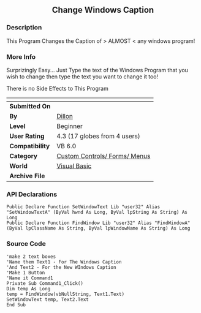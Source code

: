 ﻿<div align="center">

## Change Windows Caption


</div>

### Description

This Program Changes the Caption of > ALMOST < any windows program!
 
### More Info
 
Surprizingly Easy... Just Type the text of the Windows Program that you wish to change then type the text you want to change it too!

There is no Side Effects to This Program


<span>             |<span>
---                |---
**Submitted On**   |
**By**             |[Dillon](https://github.com/Planet-Source-Code/PSCIndex/blob/master/ByAuthor/dillon.md)
**Level**          |Beginner
**User Rating**    |4.3 (17 globes from 4 users)
**Compatibility**  |VB 6\.0
**Category**       |[Custom Controls/ Forms/  Menus](https://github.com/Planet-Source-Code/PSCIndex/blob/master/ByCategory/custom-controls-forms-menus__1-4.md)
**World**          |[Visual Basic](https://github.com/Planet-Source-Code/PSCIndex/blob/master/ByWorld/visual-basic.md)
**Archive File**   |[](https://github.com/Planet-Source-Code/dillon-change-windows-caption__1-25986/archive/master.zip)

### API Declarations

```
Public Declare Function SetWindowText Lib "user32" Alias "SetWindowTextA" (ByVal hwnd As Long, ByVal lpString As String) As Long
Public Declare Function FindWindow Lib "user32" Alias "FindWindowA" (ByVal lpClassName As String, ByVal lpWindowName As String) As Long
```


### Source Code

```
'make 2 text boxes
'Name them Text1 - For The Windows Caption
'And Text2 - For the New WIndows Caption
'Make 1 Button
'Name it Command1
Private Sub Command1_Click()
Dim temp As Long
temp = FindWindow(vbNullString, Text1.Text)
SetWindowText temp, Text2.Text
End Sub
```

